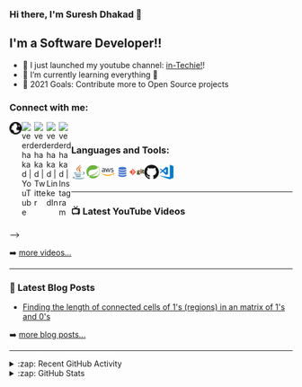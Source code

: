 ### Hi there, I'm Suresh Dhakad 👋


## I'm a  Software Developer!!

- 🔭 I just launched my youtube channel: [in-Techie!][youtube]!
- 🌱 I’m currently learning everything 🤣
- 🥅 2021 Goals: Contribute more to Open Source projects
### Connect with me:

[<img align="left" alt="veerdhakad.com" width="22px" src="https://raw.githubusercontent.com/iconic/open-iconic/master/svg/globe.svg" />][website]
[<img align="left" alt="veerdhakad | YouTube" width="22px" src="https://cdn.jsdelivr.net/npm/simple-icons@v3/icons/youtube.svg" />][youtube]
[<img align="left" alt="veerdhakad | Twitter" width="22px" src="https://cdn.jsdelivr.net/npm/simple-icons@v3/icons/twitter.svg" />][twitter]
[<img align="left" alt="veerdhakad | LinkedIn" width="22px" src="https://cdn.jsdelivr.net/npm/simple-icons@v3/icons/linkedin.svg" />][linkedin]
[<img align="left" alt="veerdhakad | Instagram" width="22px" src="https://cdn.jsdelivr.net/npm/simple-icons@v3/icons/instagram.svg" />][instagram]

<br />

### Languages and Tools:
[<img align="left" alt="JAVA" width="26px" src="https://raw.githubusercontent.com/github/explore/80688e429a7d4ef2fca1e82350fe8e3517d3494d/topics/java/java.png" />][youtube]
[<img align="left" alt="Spring Boot" width="26px" src="https://raw.githubusercontent.com/github/explore/80688e429a7d4ef2fca1e82350fe8e3517d3494d/topics/spring-boot/spring-boot.png" />][youtube]
[<img align="left" alt="AWS" width="26px" src="https://raw.githubusercontent.com/github/explore/fbceb94436312b6dacde68d122a5b9c7d11f9524/topics/aws/aws.png" />][youtube]
[<img align="left" alt="SQL" width="26px" src="https://raw.githubusercontent.com/github/explore/80688e429a7d4ef2fca1e82350fe8e3517d3494d/topics/sql/sql.png" />][youtube]
[<img align="left" alt="Git" width="26px" src="https://raw.githubusercontent.com/github/explore/80688e429a7d4ef2fca1e82350fe8e3517d3494d/topics/git/git.png" />][youtube]
[<img align="left" alt="GitHub" width="26px" src="https://raw.githubusercontent.com/github/explore/78df643247d429f6cc873026c0622819ad797942/topics/github/github.png" />][youtube]
[<img align="left" alt="Visual Studio Code" width="26px" src="https://raw.githubusercontent.com/github/explore/80688e429a7d4ef2fca1e82350fe8e3517d3494d/topics/visual-studio-code/visual-studio-code.png" />][youtube]

<br />
<br />

---

### 📺 Latest YouTube Videos

<!-- YOUTUBE:START -->

-->
<!-- YOUTUBE:END -->

➡️ [more videos...](https://www.youtube.com/channel/UCviajVjvvAgfDTODjZ1Yy6g/videos?view_as=subscriber)

---

### 📕 Latest Blog Posts

<!-- BLOG-POST-LIST:START -->
- [Finding the length of connected cells of 1's (regions) in an matrix of 1's and 0's](https://programmingbyveer.blogspot.com/2019/07/finding-length-of-connected-cells-of-1s.html)
<!-- BLOG-POST-LIST:END -->

➡️ [more blog posts...](https://programmingbyveer.blogspot.com/)

---

<details>
  <summary>:zap: Recent GitHub Activity</summary>
  
<!--START_SECTION:activity-->

<!--END_SECTION:activity-->

</details>

<details>
  <summary>:zap: GitHub Stats</summary>

  <img align="left" alt="veerdhakad's GitHub Stats" src="https://github-readme-stats.veerdhakad4568.vercel.app/api?username=veerdhakad4568&show_icons=true&hide_border=true" />

</details>

[website]: https://veerdhakad.com
[twitter]: https://twitter.com/veer04568
[youtube]: https://www.youtube.com/channel/UCviajVjvvAgfDTODjZ1Yy6g/videos?view_as=subscriber
[instagram]: https://instagram.com/_veerdhakad
[linkedin]: https://linkedin.com/in/
